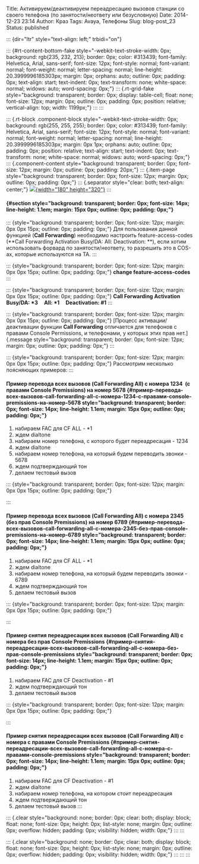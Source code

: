 Title: Активируем/деактивируем переадресацию вызовов станции со своего телефона (по занятости/неответу или безусловную)
Date: 2014-12-23 23:14
Author: Краз
Tags: Avaya, Телефоны
Slug: blog-post_23
Status: published

::: {dir="ltr" style="text-align: left;" trbidi="on"}
  

::: {#rt-content-bottom-fake style="-webkit-text-stroke-width: 0px; background: rgb(235, 232, 213); border: 0px; color: #313439; font-family: Helvetica, Arial, sans-serif; font-size: 12px; font-style: normal; font-variant: normal; font-weight: normal; letter-spacing: normal; line-height: 20.3999996185303px; margin: 0px; orphans: auto; outline: 0px; padding: 0px; text-align: start; text-indent: 0px; text-transform: none; white-space: normal; widows: auto; word-spacing: 0px;"}
::: {.rt-grid-fake style="background: transparent; border: 0px; display: table-cell; float: none; font-size: 12px; margin: 0px; outline: 0px; padding: 0px; position: relative; vertical-align: top; width: 1199px;"}
:::
:::

  

::: {.rt-block .component-block style="-webkit-text-stroke-width: 0px; background: rgb(255, 255, 255); border: 0px; color: #313439; font-family: Helvetica, Arial, sans-serif; font-size: 12px; font-style: normal; font-variant: normal; font-weight: normal; letter-spacing: normal; line-height: 20.3999996185303px; margin: 0px 1px; orphans: auto; outline: 0px; padding: 0px; position: relative; text-align: start; text-indent: 0px; text-transform: none; white-space: normal; widows: auto; word-spacing: 0px;"}
::: {.component-content style="background: transparent; border: 0px; font-size: 12px; margin: 0px; outline: 0px; padding: 20px;"}
::: {.item-page style="background: transparent; border: 0px; font-size: 12px; margin: 0px; outline: 0px; padding: 0px;"}
::: {.separator style="clear: both; text-align: center;"}
[![](http://4.bp.blogspot.com/-qKWggY3tNFQ/VJpn1-W1QaI/AAAAAAAAK7Q/_M08x6iHTFo/s1600/IMG_20141224_101039.jpg){width="180" height="320"}](http://4.bp.blogspot.com/-qKWggY3tNFQ/VJpn1-W1QaI/AAAAAAAAK7Q/_M08x6iHTFo/s1600/IMG_20141224_101039.jpg)
:::

####  {#section style="background: transparent; border: 0px; font-size: 14px; line-height: 1.1em; margin: 15px 0px; outline: 0px; padding: 0px;"}

::: {style="background: transparent; border: 0px; font-size: 12px; margin: 0px 0px 15px; outline: 0px; padding: 0px;"}
Для пользования данной функцией (**Call Forwarding**) необходимо настроить feature-access-codes (**Call Forwarding Activation Busy/DA: All: Deactivation: **), если хотим использовать форвард по занятости/неответу, то разрешить это в COS-ах, которые используются на ТА.
:::

::: {style="background: transparent; border: 0px; font-size: 12px; margin: 0px 0px 15px; outline: 0px; padding: 0px;"}
**change feature-access-codes**
:::

::: {style="background: transparent; border: 0px; font-size: 12px; margin: 0px 0px 15px; outline: 0px; padding: 0px;"}
**Call Forwarding Activation Busy/DA: \*3     All: \*1     Deactivation: \#1**
:::

::: {style="background: transparent; border: 0px; font-size: 12px; margin: 0px 0px 15px; outline: 0px; padding: 0px;"}
[Процесс активации/деактивации функции **Call Forwarding** отличается для телефонов с правами Console Permissions, и телефонами, у которых этих прав нет.]{.message style="background: transparent; border: 0px; font-size: 12px; margin: 0px; outline: 0px; padding: 0px;"}
:::

::: {style="background: transparent; border: 0px; font-size: 12px; margin: 0px 0px 15px; outline: 0px; padding: 0px;"}
Рассмотрим несколько поясняющих примеров:
:::

#### Пример перевода всех вызовов (Call Forwarding All) с номера 1234  (с правами Console Premissions) на номер 5678 {#пример-перевода-всех-вызовов-call-forwarding-all-с-номера-1234-с-правами-console-premissions-на-номер-5678 style="background: transparent; border: 0px; font-size: 14px; line-height: 1.1em; margin: 15px 0px; outline: 0px; padding: 0px;"}

1.  набираем FAC для СF ALL - \*1
2.  ждем dialtone
3.  набираем номер телефона, с которого будет переадресация - 1234
4.  ждем dialtone
5.  набираем номер телефона, на который будем переводить звонки - 5678
6.  ждем подтверждающий тон
7.  делаем тестовый вызов

::: {style="background: transparent; border: 0px; font-size: 12px; margin: 0px 0px 15px; outline: 0px; padding: 0px;"}
  
:::

#### Пример перевода всех вызовов (Call Forwarding All) с номера 2345  (без прав Console Premissions) на номер 6789 {#пример-перевода-всех-вызовов-call-forwarding-all-с-номера-2345-без-прав-console-premissions-на-номер-6789 style="background: transparent; border: 0px; font-size: 14px; line-height: 1.1em; margin: 15px 0px; outline: 0px; padding: 0px;"}

1.  набираем FAC для СF ALL - \*1
2.  ждем dialtone
3.  набираем номер телефона, на который будем переводить звонки - 6789
4.  ждем подтверждающий тон
5.  делаем тестовый вызов

::: {style="background: transparent; border: 0px; font-size: 12px; margin: 0px 0px 15px; outline: 0px; padding: 0px;"}
  
:::

#### Пример снятия переадресации всех вызовов (Call Forwarding All) с номера без прав Console Premissions {#пример-снятия-переадресации-всех-вызовов-call-forwarding-all-с-номера-без-прав-console-premissions style="background: transparent; border: 0px; font-size: 14px; line-height: 1.1em; margin: 15px 0px; outline: 0px; padding: 0px;"}

1.  набираем FAC для СF Deactivation - \#1
2.  ждем подтверждающий тон
3.  делаем тестовый вызов

::: {style="background: transparent; border: 0px; font-size: 12px; margin: 0px 0px 15px; outline: 0px; padding: 0px;"}
  
:::

#### Пример снятия переадресации всех вызовов (Call Forwarding All) с номера c правами Console Premissions {#пример-снятия-переадресации-всех-вызовов-call-forwarding-all-с-номера-c-правами-console-premissions style="background: transparent; border: 0px; font-size: 14px; line-height: 1.1em; margin: 15px 0px; outline: 0px; padding: 0px;"}

1.  набираем FAC для СF Deactivation - \#1
2.  ждем dialtone
3.  набираем номер телефона, на котором стоит переадресация
4.  ждем подтверждающий тон
5.  делаем тестовый вызов
:::

::: {.clear style="background: none; border: 0px; clear: both; display: block; float: none; font-size: 0px; height: 0px; list-style: none; margin: 0px; outline: 0px; overflow: hidden; padding: 0px; visibility: hidden; width: 0px;"}
:::
:::

::: {.clear style="background: none; border: 0px; clear: both; display: block; float: none; font-size: 0px; height: 0px; list-style: none; margin: 0px; outline: 0px; overflow: hidden; padding: 0px; visibility: hidden; width: 0px;"}
:::
:::
:::
